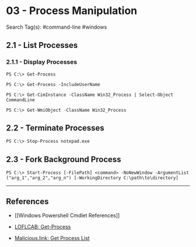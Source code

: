 # 03 - Process Manipulation

Search Tag(s): #command-line #windows

## 2.1 - List Processes

### 2.1.1 - Display Processes

```
PS C:\> Get-Process

PS C:\> Get-Process -IncludeUserName

PS C:\> Get-CimInstance -ClassName Win32_Process | Select-Object CommandLine

PS C:\> Get-WmiObject -ClassName Win32_Process 
```

## 2.2 - Terminate Processes

```
PS C:\> Stop-Process notepad.exe
```

## 2.3 - Fork Background Process

```
PS C:\> Start-Process [-FilePath] <command> -NoNewWindow -ArgumentList ("arg_1","arg_2","arg_n") [-WorkingDirectory C:\path\to\directory]
```

---
## References

- [[Windows Powershell Cmdlet References]]

- [LOFLCAB: Get-Process](https://lofl-project.github.io/loflcab/Cmdlets/Get-Process/)

- [Malicious.link: Get Process List](https://room362.com/posts/2020/get-process-list/)